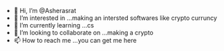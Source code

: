 - 👋 Hi, I’m @Asherasrat
- 👀 I’m interested in ...making an intersted softwares like crypto curruncy
- 🌱 I’m currently learning ...cs
- 💞️ I’m looking to collaborate on ...making a crypto
- 📫 How to reach me ...you can get me here

<!---
Asherasrat/Asherasrat is a ✨ special ✨ repository because its `README.md` (this file) appears on your GitHub profile.
You can click the Preview link to take a look at your changes.
--->
